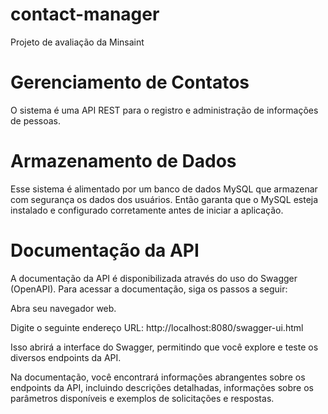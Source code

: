 # contact-manager
Projeto de avaliação da Minsaint
#           Gerenciamento de Contatos

O sistema é uma API REST para o registro e administração de informações de pessoas.

#           Armazenamento de Dados

Esse sistema é alimentado por um banco de dados MySQL que armazenar com segurança os dados dos usuários. Então garanta que o MySQL esteja instalado e configurado corretamente antes de iniciar a aplicação.

#           Documentação da API
A documentação da API é disponibilizada através do uso do Swagger (OpenAPI). Para acessar a documentação, siga os passos a seguir:

Abra seu navegador web.

Digite o seguinte endereço URL:
http://localhost:8080/swagger-ui.html

Isso abrirá a interface do Swagger, permitindo que você explore e teste os diversos endpoints da API.

Na documentação, você encontrará informações abrangentes sobre os endpoints da API, incluindo descrições detalhadas, informações sobre os parâmetros disponíveis e exemplos de solicitações e respostas.
